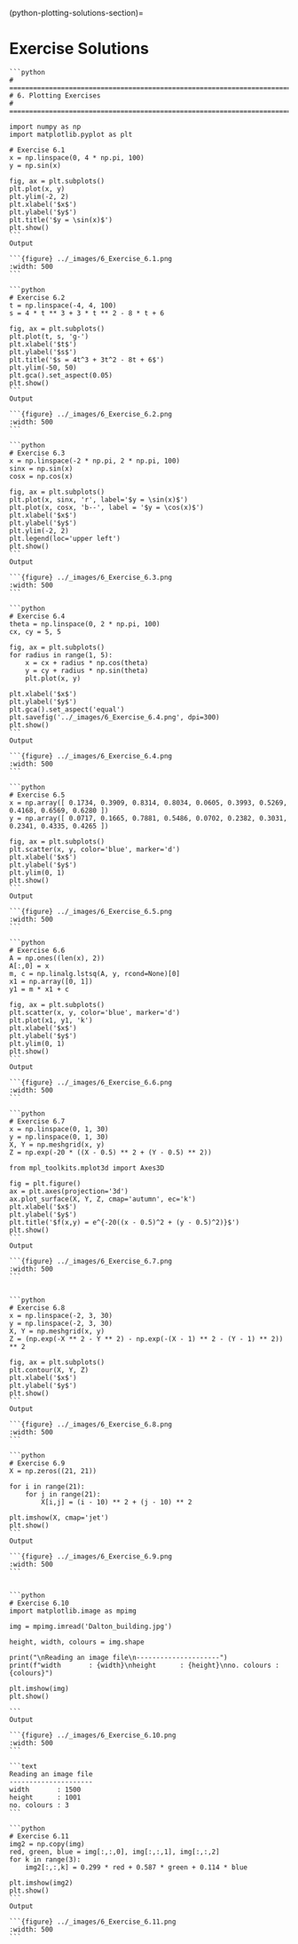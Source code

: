 (python-plotting-solutions-section)=

# Exercise Solutions

````{solution} python-line-plot-ex1
```python
# =============================================================================
# 6. Plotting Exercises
# =============================================================================

import numpy as np
import matplotlib.pyplot as plt

# Exercise 6.1
x = np.linspace(0, 4 * np.pi, 100)
y = np.sin(x)

fig, ax = plt.subplots()
plt.plot(x, y)
plt.ylim(-2, 2)
plt.xlabel('$x$')
plt.ylabel('$y$')
plt.title('$y = \sin(x)$')
plt.show()
```
Output

```{figure} ../_images/6_Exercise_6.1.png
:width: 500
```
````

````{solution} python-line-plot-ex2
```python
# Exercise 6.2
t = np.linspace(-4, 4, 100)
s = 4 * t ** 3 + 3 * t ** 2 - 8 * t + 6

fig, ax = plt.subplots()
plt.plot(t, s, 'g-')
plt.xlabel('$t$')
plt.ylabel('$s$')
plt.title('$s = 4t^3 + 3t^2 - 8t + 6$')
plt.ylim(-50, 50)
plt.gca().set_aspect(0.05)
plt.show()
```
Output

```{figure} ../_images/6_Exercise_6.2.png
:width: 500
```
````

````{solution} python-multiple-plots-ex1
```python
# Exercise 6.3
x = np.linspace(-2 * np.pi, 2 * np.pi, 100)
sinx = np.sin(x)
cosx = np.cos(x)

fig, ax = plt.subplots()
plt.plot(x, sinx, 'r', label='$y = \sin(x)$')
plt.plot(x, cosx, 'b--', label = '$y = \cos(x)$')
plt.xlabel('$x$')
plt.ylabel('$y$')
plt.ylim(-2, 2)
plt.legend(loc='upper left')
plt.show()
```
Output

```{figure} ../_images/6_Exercise_6.3.png
:width: 500
```
````

````{solution} python-multiple-plots-ex2
```python
# Exercise 6.4
theta = np.linspace(0, 2 * np.pi, 100)
cx, cy = 5, 5

fig, ax = plt.subplots()  
for radius in range(1, 5):
    x = cx + radius * np.cos(theta)
    y = cy + radius * np.sin(theta)
    plt.plot(x, y)
 
plt.xlabel('$x$')
plt.ylabel('$y$')
plt.gca().set_aspect('equal')
plt.savefig('../_images/6_Exercise_6.4.png', dpi=300)
plt.show()
```
Output

```{figure} ../_images/6_Exercise_6.4.png
:width: 500
```
````

````{solution} python-scatter-plot-ex1
```python
# Exercise 6.5
x = np.array([ 0.1734, 0.3909, 0.8314, 0.8034, 0.0605, 0.3993, 0.5269, 0.4168, 0.6569, 0.6280 ])
y = np.array([ 0.0717, 0.1665, 0.7881, 0.5486, 0.0702, 0.2382, 0.3031, 0.2341, 0.4335, 0.4265 ])

fig, ax = plt.subplots()
plt.scatter(x, y, color='blue', marker='d')
plt.xlabel('$x$')
plt.ylabel('$y$')
plt.ylim(0, 1)
plt.show()
```
Output

```{figure} ../_images/6_Exercise_6.5.png
:width: 500
```
````

````{solution} python-scatter-plot-ex2
```python
# Exercise 6.6
A = np.ones((len(x), 2))
A[:,0] = x
m, c = np.linalg.lstsq(A, y, rcond=None)[0]
x1 = np.array([0, 1])
y1 = m * x1 + c

fig, ax = plt.subplots()
plt.scatter(x, y, color='blue', marker='d')
plt.plot(x1, y1, 'k')
plt.xlabel('$x$')
plt.ylabel('$y$')
plt.ylim(0, 1)
plt.show()
```
Output

```{figure} ../_images/6_Exercise_6.6.png
:width: 500
```
````

````{solution}  python-surface-plot-ex
```python
# Exercise 6.7
x = np.linspace(0, 1, 30)
y = np.linspace(0, 1, 30)
X, Y = np.meshgrid(x, y)
Z = np.exp(-20 * ((X - 0.5) ** 2 + (Y - 0.5) ** 2))

from mpl_toolkits.mplot3d import Axes3D

fig = plt.figure()
ax = plt.axes(projection='3d')
ax.plot_surface(X, Y, Z, cmap='autumn', ec='k')
plt.xlabel('$x$')
plt.ylabel('$y$')
plt.title('$f(x,y) = e^{-20((x - 0.5)^2 + (y - 0.5)^2)}$')
plt.show()
```
Output

```{figure} ../_images/6_Exercise_6.7.png
:width: 500
```
````

````{solution} python-contour-plot-ex

```python
# Exercise 6.8
x = np.linspace(-2, 3, 30)
y = np.linspace(-2, 3, 30)
X, Y = np.meshgrid(x, y)
Z = (np.exp(-X ** 2 - Y ** 2) - np.exp(-(X - 1) ** 2 - (Y - 1) ** 2)) ** 2

fig, ax = plt.subplots()
plt.contour(X, Y, Z)
plt.xlabel('$x$')
plt.ylabel('$y$')
plt.show()
```
Output

```{figure} ../_images/6_Exercise_6.8.png
:width: 500
```
````

````{solution} python-image-plot-ex1
```python
# Exercise 6.9
X = np.zeros((21, 21))

for i in range(21):
    for j in range(21):
        X[i,j] = (i - 10) ** 2 + (j - 10) ** 2
        
plt.imshow(X, cmap='jet')
plt.show()
```
Output

```{figure} ../_images/6_Exercise_6.9.png
:width: 500
```
````

````{solution} python-image-plot-ex2

```python
# Exercise 6.10
import matplotlib.image as mpimg

img = mpimg.imread('Dalton_building.jpg')

height, width, colours = img.shape

print("\nReading an image file\n---------------------")
print(f"width       : {width}\nheight      : {height}\nno. colours : {colours}")

plt.imshow(img)
plt.show()

```
Output

```{figure} ../_images/6_Exercise_6.10.png
:width: 500
```

```text
Reading an image file
---------------------
width       : 1500
height      : 1001
no. colours : 3
```

````

````{solution} python-image-plot-ex3
```python
# Exercise 6.11
img2 = np.copy(img)
red, green, blue = img[:,:,0], img[:,:,1], img[:,:,2]
for k in range(3):
    img2[:,:,k] = 0.299 * red + 0.587 * green + 0.114 * blue
        
plt.imshow(img2)
plt.show()
```
Output

```{figure} ../_images/6_Exercise_6.11.png
:width: 500
```
````
